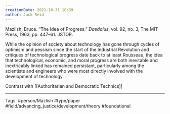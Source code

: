 ```yaml
---
creationDate: 2021-10-31 18:39
author: Jack Reid
---
```


Mazlish, Bruce. “The Idea of Progress.” *Daedalus*, vol. 92, no. 3, The MIT Press, 1963, pp. 447–61. JSTOR.  

While the opinion of society about technology has gone through cycles of optimism and pessism since the start of the Industrial Revolution and critiques of technological progress date back to at least Rousseau, the idea that technological, economic, and moral progress are both inevitable and inextricably linked has remained persistant, particularly among the scientists and engineers who were most directly involved with the development of technology.

Contrast with [[Authoritarian and Democratic Technics]]

---
Tags:
#person/Mazlish
#type/paper
#field/advancing_justice/development/theory
#foundational